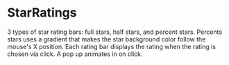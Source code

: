 # StarRatings
3 types of star rating bars: full stars, half stars, and percent stars. Percents stars uses a gradient that makes the star background color follow the mouse's X position. Each rating bar displays the rating when the rating is chosen via click. A pop up animates in on click.
